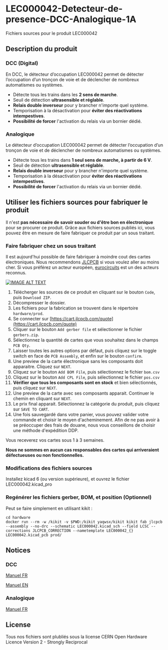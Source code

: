 # LEC000042-Detecteur-de-presence-DCC-Analogique-1A
Fichiers sources pour le produit LEC000042

## Description du produit

### DCC (Digital)

En DCC, le détecteur d’occupation LEC000042 permet de détecter l’occupation d’un tronçon de voie et de déclencher de nombreux automatismes ou systèmes.
- Détecte tous les trains dans les **2 sens de marche**.
- Seuil de détection **ultrasensible et réglable**.
- **Relais double inverseur** pour y brancher n'importe quel système.
- Temporisation à la désactivation pour **éviter des réactivations intempestives**.
- **Possibilité de forcer** l'activation du relais via un bornier dédié.

### Analogique

Le détecteur d’occupation LEC000042 permet de détecter l’occupation d’un tronçon de voie et de déclencher de nombreux automatismes ou systèmes.
- Détecte tous les trains dans **1 seul sens de marche, à partir de 6 V**.
- Seuil de détection **ultrasensible et réglable**.
- **Relais double inverseur** pour y brancher n'importe quel système.
- Temporisation à la désactivation pour **éviter des réactivations intempestives**.
- **Possibilité de forcer** l'activation du relais via un bornier dédié.

## Utiliser les fichiers sources pour fabriquer le produit

Il n'est **pas nécessaire de savoir souder ou d'être bon en électronique** pour se procurer ce produit. Grâce aux fichiers sources publiés ici, vous pouvez être en mesure de faire fabriquer ce produit par un sous traitant.

### Faire fabriquer chez un sous traitant

Il est aujourd'hui possible de faire fabriquer à moindre cout des cartes électroniques. Nous recommendons [JLCPCB](https://jlcpcb.com/) si vous voulez aller au moins cher. Si vous préférez un acteur européen, [eurocircuits](https://www.eurocircuits.com/) est un des acteurs reconnus.

[![IMAGE ALT TEXT](https://user-images.githubusercontent.com/21155051/227790488-3d505f7f-50a5-4423-a540-14bc276046c1.png)](http://www.youtube.com/watch?v=RXGGvsUtz0c "TUTO : faire fabriquer un produit LECTIX")

1. Télécherger les sources de ce produit en cliquant sur le bouton `Code`, puis `Download ZIP`.
1. Décompresser le dossier.
1. Les fichiers pour la fabrication se trouvent dans le répertoire `hardware/prod`.
1. Se connecter sur [https://cart.jlcpcb.com/quote](https://cart.jlcpcb.com/quote)
1. Cliquer sur le bouton `Add gerber file` et sélectionner le fichier `gerbers.zip`.
1. Sélectionnez la quantité de cartes que vous souhaitez dans le champs `PCB Qty`.
1. Laisser toutes les autres options par défaut, puis cliquez sur le toggle switch en face de `PCB Assembly`, et enfin sur le bouton `confirm`.
1. Une preview de la carte électronique sans les composants doit apparaitre. Cliquez sur `NEXT`.
1. Cliquez sur le bouton `Add BOM File`, puis sélectionnez le fichier `bom.csv`
1. Cliquez sur le bouton `Add CPL File`, puis sélectionnez le fichier `pos.csv`
1. **Vérifier que tous les composants sont en stock** et bien sélectionnés, puis cliquez sur `NEXT`.
1. Une preview de la carte avec ses composants apparait. Continuer le chemin en cliquant sur `NEXT`.
1. Le prix final apparait. Sélectionnez la catégorie du produit, puis cliquez sur `SAVE TO CART`.
1. Une fois sauvegardé dans votre panier, vous pouvez valider votre commande et choisir le moyen d'acheminement. Afin de ne pas avoir à se préoccuper des frais de douane, nous vous conseillons de choisir une méthode d'expédition DDP.

Vous receverez vos cartes sous 1 à 3 semaines. 

**Nous ne sommes en aucun cas responsables des cartes qui arriveraient défectueuses ou non fonctionnelles.**

### Modifications des fichiers sources

Installez kicad 6 (ou version supérieure), et ouvrez le fichier LEC000042.kicad_pro

### Regénérer les fichiers gerber, BOM, et position (Optionnel)

Peut se faire simplement en utilisant kikit :

```
cd hardware
docker run --rm -w /kikit -v $PWD:/kikit yaqwsx/kikit kikit fab jlcpcb --assembly --no-drc --schematic LEC000042.kicad_sch --field LCSC --corrections JLCPCB_CORRECTION --nametemplate LEC000042_{} LEC000042.kicad_pcb prod/

```
## Notices

### DCC

[Manuel FR](docs/dcc/manual_fr.pdf)

[Manuel EN](docs/dcc/manual_en.pdf)

### Analogique

[Manuel FR](docs/analogique/manual_fr.pdf)


## License
Tous nos fichiers sont plubliés sous la license CERN Open Hardware Licence Version 2 - Strongly Reciprocal